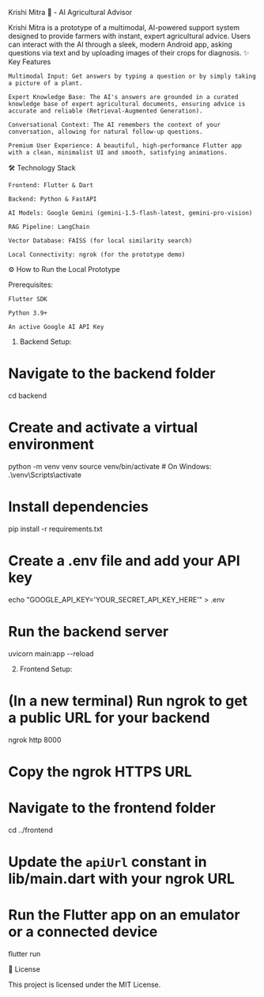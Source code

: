 Krishi Mitra 🌱 - AI Agricultural Advisor

Krishi Mitra is a prototype of a multimodal, AI-powered support system designed to provide farmers with instant, expert agricultural advice. Users can interact with the AI through a sleek, modern Android app, asking questions via text and by uploading images of their crops for diagnosis.
✨ Key Features

    Multimodal Input: Get answers by typing a question or by simply taking a picture of a plant.

    Expert Knowledge Base: The AI's answers are grounded in a curated knowledge base of expert agricultural documents, ensuring advice is accurate and reliable (Retrieval-Augmented Generation).

    Conversational Context: The AI remembers the context of your conversation, allowing for natural follow-up questions.

    Premium User Experience: A beautiful, high-performance Flutter app with a clean, minimalist UI and smooth, satisfying animations.


🛠️ Technology Stack

    Frontend: Flutter & Dart

    Backend: Python & FastAPI

    AI Models: Google Gemini (gemini-1.5-flash-latest, gemini-pro-vision)

    RAG Pipeline: LangChain

    Vector Database: FAISS (for local similarity search)

    Local Connectivity: ngrok (for the prototype demo)

⚙️ How to Run the Local Prototype

Prerequisites:

    Flutter SDK

    Python 3.9+

    An active Google AI API Key

1. Backend Setup:

# Navigate to the backend folder
cd backend

# Create and activate a virtual environment
python -m venv venv
source venv/bin/activate  # On Windows: .\venv\Scripts\activate

# Install dependencies
pip install -r requirements.txt

# Create a .env file and add your API key
echo "GOOGLE_API_KEY='YOUR_SECRET_API_KEY_HERE'" > .env

# Run the backend server
uvicorn main:app --reload

2. Frontend Setup:

# (In a new terminal) Run ngrok to get a public URL for your backend
ngrok http 8000

# Copy the ngrok HTTPS URL

# Navigate to the frontend folder
cd ../frontend

# Update the `apiUrl` constant in lib/main.dart with your ngrok URL

# Run the Flutter app on an emulator or a connected device
flutter run

📄 License

This project is licensed under the MIT License.
